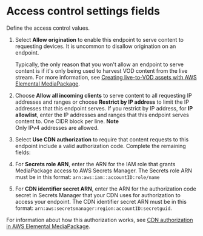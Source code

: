 # Access control settings fields<a name="endpoints-hls-access-control"></a>

Define the access control values\.

1. Select **Allow origination** to enable this endpoint to serve content to requesting devices\. It is uncommon to disallow origination on an endpoint\.

   Typically, the only reason that you won't allow an endpoint to serve content is if it's only being used to harvest VOD content from the live stream\. For more information, see [Creating live\-to\-VOD assets with AWS Elemental MediaPackage](ltov.md)\.

1.  Choose **Allow all incoming clients** to serve content to all requesting IP addresses and ranges or choose **Restrict by IP address** to limit the IP addresses that this endpoint serves\. If you restrict by IP address, for **IP allowlist**, enter the IP addresses and ranges that this endpoint serves content to\. One CIDR block per line\. 
**Note**  
Only IPv4 addresses are allowed\.

1.  Select **Use CDN authorization** to require that content requests to this endpoint include a valid authorization code\. Complete the remaining fields:

   1. For **Secrets role ARN**, enter the ARN for the IAM role that grants MediaPackage access to AWS Secrets Manager\. The Secrets role ARN must be in this format: `arn:aws:iam::accountID:role/name`

   1. For **CDN identifier secret ARN**, enter the ARN for the authorization code secret in Secrets Manager that your CDN uses for authorization to access your endpoint\. The CDN identifier secret ARN must be in this format: `arn:aws:secretsmanager:region:accountID:secretguid`\.

   For information about how this authorization works, see [CDN authorization in AWS Elemental MediaPackage](cdn-auth.md)\.